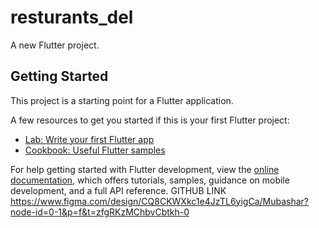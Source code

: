 # resturants_del

A new Flutter project.

## Getting Started

This project is a starting point for a Flutter application.

A few resources to get you started if this is your first Flutter project:

- [Lab: Write your first Flutter app](https://docs.flutter.dev/get-started/codelab)
- [Cookbook: Useful Flutter samples](https://docs.flutter.dev/cookbook)

For help getting started with Flutter development, view the
[online documentation](https://docs.flutter.dev/), which offers tutorials,
samples, guidance on mobile development, and a full API reference.
GITHUB LINK
https://www.figma.com/design/CQ8CKWXkc1e4JzTL6yigCa/Mubashar?node-id=0-1&p=f&t=zfgRKzMChbvCbtkh-0

